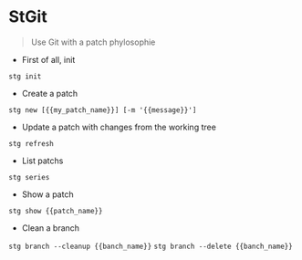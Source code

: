 # StGit

> Use Git with a patch phylosophie

- First of all, init

`stg init`

- Create a patch

`stg new [{{my_patch_name}}] [-m '{{message}}']`

- Update a patch with changes from the working tree

`stg refresh`

- List patchs

`stg series`

- Show a patch

`stg show {{patch_name}}`

- Clean a branch

`stg branch --cleanup {{banch_name}}`
`stg branch --delete {{banch_name}}`
